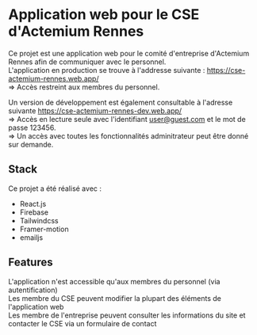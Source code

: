# Application web pour le CSE d'Actemium Rennes

Ce projet est une application web pour le comité d'entreprise d'Actemium Rennes afin de communiquer avec le personnel.  
L'application en production se trouve à l'addresse suivante : https://cse-actemium-rennes.web.app/  
=> Accès restreint aux membres du personnel.

Un version de développement est également consultable à l'adresse suivante https://cse-actemium-rennes-dev.web.app/  
=> Accès en lecture seule avec l'identifiant user@guest.com et le mot de passe 123456.  
=> Un accès avec toutes les fonctionnalités adminitrateur peut être donné sur demande.

## Stack

Ce projet a été réalisé avec :
- React.js
- Firebase
- Tailwindcss
- Framer-motion
- emailjs

## Features

L'application n'est accessible qu'aux membres du personnel (via autentification)  
Les membre du CSE peuvent modifier la plupart des éléments de l'application web  
Les membre de l'entreprise peuvent consulter les informations du site et contacter le CSE via un formulaire de contact

